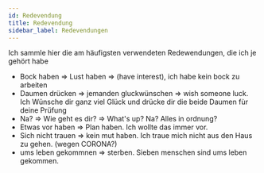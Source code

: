 ```yaml
---
id: Redevendung
title: Redevendung
sidebar_label: Redevendungen
---
```


Ich sammle hier die am häufigsten verwendeten Redewendungen, die ich je gehört habe

- Bock haben => Lust haben => (have interest), ich habe kein bock zu arbeiten
- Daumen drücken => jemanden gluckwünschen => wish someone luck. Ich Wünsche dir ganz viel Glück und drücke
  dir die beide Daumen fùr deine Prüfung
- Na? => Wie geht es dir? => What's up? Na? Alles in ordnung?
- Etwas vor haben => Plan haben. Ich wollte das immer vor.
- Sich nicht trauen => kein mut haben. Ich traue mich nicht aus den Haus zu gehen. (wegen CORONA?)
- ums leben gekommnen => sterben. Sieben menschen sind ums leben gekommen.
